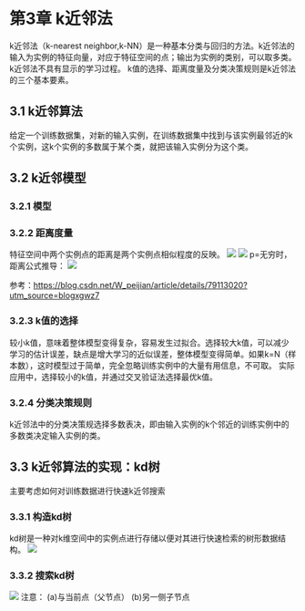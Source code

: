 # 第3章 k近邻法
k近邻法（k-nearest neighbor,k-NN）是一种基本分类与回归的方法。k近邻法的输入为实例的特征向量，对应于特征空间的点；输出为实例的类别，可以取多类。
k近邻法不具有显示的学习过程。
k值的选择、距离度量及分类决策规则是k近邻法的三个基本要素。
## 3.1 k近邻算法
给定一个训练数据集，对新的输入实例，在训练数据集中找到与该实例最邻近的k个实例，这k个实例的多数属于某个类，就把该输入实例分为这个类。
## 3.2 k近邻模型
### 3.2.1 模型
### 3.2.2 距离度量
特征空间中两个实例点的距离是两个实例点相似程度的反映。
![](https://github.com/RubbshiWei/StatisticalLearning-lihang/blob/master/image/3_1.png)
![](https://github.com/RubbshiWei/StatisticalLearning-lihang/blob/master/image/3_1.png)
p=无穷时，距离公式推导：
![](https://github.com/RubbshiWei/StatisticalLearning-lihang/blob/master/image/3_1.png)

参考：https://blog.csdn.net/W_peijian/article/details/79113020?utm_source=blogxgwz7
### 3.2.3 k值的选择
较小k值，意味着整体模型变得复杂，容易发生过拟合。选择较大k值，可以减少学习的估计误差，缺点是增大学习的近似误差，整体模型变得简单。如果k=N（样本数），这时模型过于简单，完全忽略训练实例中的大量有用信息，不可取。
实际应用中，选择较小的k值，并通过交叉验证法选择最优k值。
### 3.2.4 分类决策规则
k近邻法中的分类决策规选择多数表决，即由输入实例的k个邻近的训练实例中的多数类决定输入实例的类。
## 3.3 k近邻算法的实现：kd树
主要考虑如何对训练数据进行快速k近邻搜索
### 3.3.1 构造kd树
kd树是一种对k维空间中的实例点进行存储以便对其进行快速检索的树形数据结构。
![](https://github.com/RubbshiWei/StatisticalLearning-lihang/blob/master/image/3_1.png)
### 3.3.2 搜索kd树
![](https://github.com/RubbshiWei/StatisticalLearning-lihang/blob/master/image/3_1.png)
注意：  (a)与当前点（父节点）   (b)另一侧子节点
